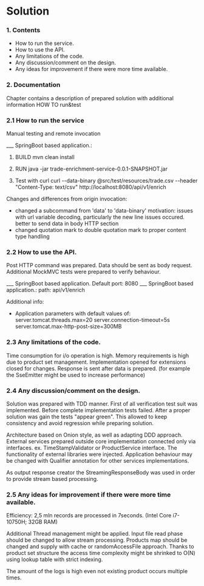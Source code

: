 # Solution
### 1. Contents

- How to run the service.
- How to use the API.
- Any limitations of the code.
- Any discussion/comment on the design.
- Any ideas for improvement if there were more time available.

### 2. Documentation

Chapter contains a description of prepared solution
with additional information HOW TO run&test

### 2.1 How to run the service

Manual testing and remote invocation

___ SpringBoot based application.: 
1. BUILD
    mvn clean install
2. RUN
    java -jar trade-enrichment-service-0.0.1-SNAPSHOT.jar

3. Test with curl
   curl --data-binary @src/test/resources/trade.csv --header "Content-Type: text/csv" http://localhost:8080/api/v1/enrich

Changes and differences from origin invocation:
- changed a subcommand from 'data' to 'data-binary' motivation: issues with url variable decoding, particularly the new line issues occured.
better to send data in body HTTP section
- changed quotation mark to double quotation mark to proper content type handling

### 2.2 How to use the API.

Post HTTP command was prepared. Data should be sent as body request.
Additional MockMVC tests were prepared to verify behaviour.

___ SpringBoot based application. Default port: 8080
___ SpringBoot based application.: path: api/v1/enrich 

Additional info:
 - Application parameters with default values of:
server.tomcat.threads.max=20
server.connection-timeout=5s
server.tomcat.max-http-post-size=300MB

### 2.3 Any limitations of the code.
Time consumption for i/o operation is high.
Memory requirements is high due to product set management.
Implementation opened for extensions closed for changes.
Response is sent after data is prepared. (for example the SseEmitter might be used to increase performance)

### 2.4 Any discussion/comment on the design.

Solution was prepared with TDD manner. First of all verification test
suit was implemented. Before complete implementation tests failed.
After a proper solution was gain the tests "appear green". This allowed
to keep consistency and avoid regression while preparing solution.

Architecture based on Onion style, as well as adapting DDD approach.
External services prepared outside core implementation connected only via interfaces.
ex. TimeStampValidator or ProductService interface. The functionality of external libraries were injected.
Application behaviour may be changed with Qualifier annotation for 
other services implementations.

As output response creator the StreamingResponseBody was used in order
to provide stream based processing.

### 2.5 Any ideas for improvement if there were more time available.

Efficiency: 2,5 mln records are processed in 7seconds.
(Intel Core i7-10750H; 32GB RAM)

Additional Thread management might be applied.
Input file read phase should be changed to allow stream processing.
Products map should be changed and supply with cache or randomAccessFile approach.
Thanks to product set structure the access time complexity might be shrinked to O(N)
using lookup table with strict indexing.

The amount of the logs is high even not existing product occurs multiple times.